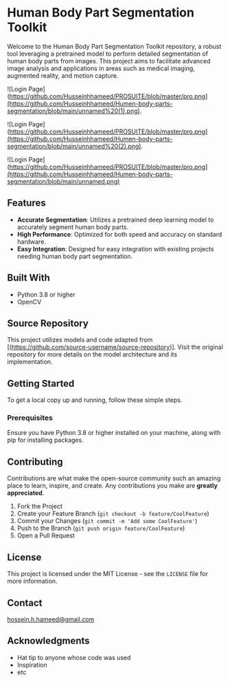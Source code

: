 # Human Body Part Segmentation Toolkit

Welcome to the Human Body Part Segmentation Toolkit repository, a robust tool leveraging a pretrained model to perform detailed segmentation of human body parts from images. This project aims to facilitate advanced image analysis and applications in areas such as medical imaging, augmented reality, and motion capture.

![Login Page](https://github.com/Husseinhhameed/PROSUITE/blob/master/pro.png](https://github.com/Husseinhhameed/Humen-body-parts-segmentation/blob/main/unnamed%20(1).png).

![Login Page](https://github.com/Husseinhhameed/PROSUITE/blob/master/pro.png](https://github.com/Husseinhhameed/Humen-body-parts-segmentation/blob/main/unnamed%20(2).png).

![Login Page](https://github.com/Husseinhhameed/PROSUITE/blob/master/pro.png](https://github.com/Husseinhhameed/Humen-body-parts-segmentation/blob/main/unnamed.png)

## Features

- **Accurate Segmentation**: Utilizes a pretrained deep learning model to accurately segment human body parts.
- **High Performance**: Optimized for both speed and accuracy on standard hardware.
- **Easy Integration**: Designed for easy integration with existing projects needing human body part segmentation.

## Built With

- Python 3.8 or higher
- OpenCV

## Source Repository

This project utilizes models and code adapted from [(https://github.com/source-username/source-repository)]. Visit the original repository for more details on the model architecture and its implementation.

## Getting Started

To get a local copy up and running, follow these simple steps.

### Prerequisites

Ensure you have Python 3.8 or higher installed on your machine, along with pip for installing packages.

## Contributing

Contributions are what make the open-source community such an amazing place to learn, inspire, and create. Any contributions you make are **greatly appreciated**.

1. Fork the Project
2. Create your Feature Branch (`git checkout -b feature/CoolFeature`)
3. Commit your Changes (`git commit -m 'Add some CoolFeature'`)
4. Push to the Branch (`git push origin feature/CoolFeature`)
5. Open a Pull Request

## License

This project is licensed under the MIT License - see the `LICENSE` file for more information.

## Contact

hossein.h.hameed@gmail.com

## Acknowledgments

- Hat tip to anyone whose code was used
- Inspiration
- etc
